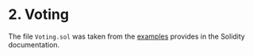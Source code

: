 # 2. Voting

The file `Voting.sol` was taken from the [examples](https://solidity.readthedocs.io/en/v0.7.3/solidity-by-example.html) provides in the Solidity documentation.
